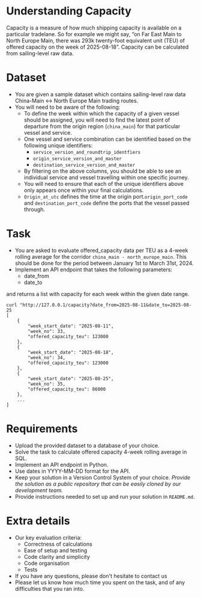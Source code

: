 # **Understanding Capacity**

Capacity is a measure of how much shipping capacity is available on a particular tradelane. So for example we might say, “on Far East Main to North Europe Main, there was 293k twenty-foot equivalent unit (TEU) of offered capacity on the week of 2025-08-18”. Capacity can be calculated from sailing-level raw data.

# **Dataset**

- You are given a sample dataset which contains sailing-level raw data China-Main ↔︎ North Europe Main trading routes.
- You will need to be aware of the following:
    - To define the week within which the capacity of a given vessel should be assigned, you will need to find the latest point of departure from the origin region (`china_main`) for that particular vessel and service.
    - One vessel and service combination can be identified based on the following unique identifiers:
        - `service_version_and_roundtrip_identfiers`
        - `origin_service_version_and_master`
        - `destination_service_version_and_master`
    - By filtering on the above columns, you should be able to see an individual service and vessel travelling within one specific journey.
    - You will need to ensure that each of the unique identifiers above only appears once within your final calculations.
    - `Origin_at_utc` defines the time at the origin port.`origin_port_code` and `destination_port_code` define the ports that the vessel passed through.

# **Task**

- You are asked to evaluate offered_capacity data per TEU as a 4-week rolling average for the corridor `china_main - north_europe_main`. This should be done for the period between January 1st to March 31st, 2024.
- Implement an API endpoint that takes the following parameters:
  - date_from
  - date_to

and returns a list with capacity for each week within the given date range.

```
curl "http://127.0.0.1/capacity?date_from=2025-08-11&date_to=2025-08-25
[
    {
        "week_start_date": "2025-08-11",
        "week_no": 33,
        "offered_capacity_teu": 123000
    },
    {
        "week_start_date": "2025-08-18",
        "week_no": 34,
        "offered_capacity_teu": 123000
    },
    {
        "week_start_date": "2025-08-25",
        "week_no": 35,
        "offered_capacity_teu": 86000
    },
    ...
]
```

# **Requirements**

- Upload the provided dataset to a database of your choice.
- Solve the task to calculate offered capacity 4-week rolling average in SQL.
- Implement an API endpoint in Python.
- Use dates in YYYY-MM-DD format for the API.
- Keep your solution in a Version Control System of your choice. *Provide the solution as a public repository that can be easily cloned by our development team.*
- Provide instructions needed to set up and run your solution in `README.md`.

# **Extra details**

- Our key evaluation criteria:
    - Correctness of calculations
    - Ease of setup and testing
    - Code clarity and simplicity
    - Code organisation
    - Tests
- If you have any questions, please don't hesitate to contact us
- Please let us know how much time you spent on the task, and of any difficulties that you ran into.
